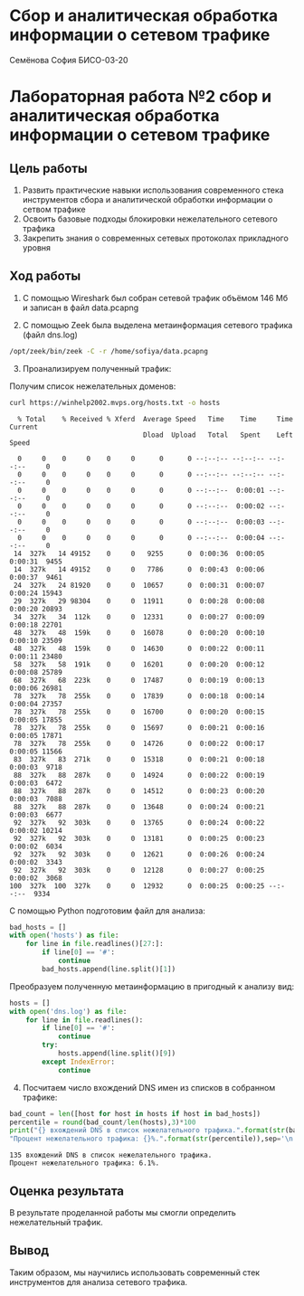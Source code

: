 # Сбор и аналитическая обработка информации о сетевом трафике
Семёнова София БИСО-03-20

# Лабораторная работа №2 сбор и аналитическая обработка информации о сетевом трафике

## Цель работы

1.  Развить практические навыки использования современного стека
    инструментов сбора и аналитической обработки информации о сетвом
    трафике
2.  Освоить базовые подходы блокировки нежелательного сетевого трафика
3.  Закрепить знания о современных сетевых протоколах прикладного уровня

## Ход работы

1.  С помощью Wireshark был собран сетевой трафик объёмом 146 Мб и
    записан в файл data.pcapng

2.  С помощью Zeek была выделена метаинформация сетевого трафика (файл dns.log)

``` bash
/opt/zeek/bin/zeek -C -r /home/sofiya/data.pcapng
```

3. Проанализируем полученный трафик:

Получим список нежелательных доменов:

``` bash
curl https://winhelp2002.mvps.org/hosts.txt -o hosts
```

      % Total    % Received % Xferd  Average Speed   Time    Time     Time  Current
                                     Dload  Upload   Total   Spent    Left  Speed

      0     0    0     0    0     0      0      0 --:--:-- --:--:-- --:--:--     0
      0     0    0     0    0     0      0      0 --:--:-- --:--:-- --:--:--     0
      0     0    0     0    0     0      0      0 --:--:--  0:00:01 --:--:--     0
      0     0    0     0    0     0      0      0 --:--:--  0:00:02 --:--:--     0
      0     0    0     0    0     0      0      0 --:--:--  0:00:03 --:--:--     0
      0     0    0     0    0     0      0      0 --:--:--  0:00:04 --:--:--     0
     14  327k   14 49152    0     0   9255      0  0:00:36  0:00:05  0:00:31  9455
     14  327k   14 49152    0     0   7786      0  0:00:43  0:00:06  0:00:37  9461
     24  327k   24 81920    0     0  10657      0  0:00:31  0:00:07  0:00:24 15943
     29  327k   29 98304    0     0  11911      0  0:00:28  0:00:08  0:00:20 20893
     34  327k   34  112k    0     0  12331      0  0:00:27  0:00:09  0:00:18 22701
     48  327k   48  159k    0     0  16078      0  0:00:20  0:00:10  0:00:10 23509
     48  327k   48  159k    0     0  14630      0  0:00:22  0:00:11  0:00:11 23480
     58  327k   58  191k    0     0  16201      0  0:00:20  0:00:12  0:00:08 25789
     68  327k   68  223k    0     0  17487      0  0:00:19  0:00:13  0:00:06 26981
     78  327k   78  255k    0     0  17839      0  0:00:18  0:00:14  0:00:04 27357
     78  327k   78  255k    0     0  16700      0  0:00:20  0:00:15  0:00:05 17855
     78  327k   78  255k    0     0  15697      0  0:00:21  0:00:16  0:00:05 17871
     78  327k   78  255k    0     0  14726      0  0:00:22  0:00:17  0:00:05 11566
     83  327k   83  271k    0     0  15318      0  0:00:21  0:00:18  0:00:03  9718
     88  327k   88  287k    0     0  14924      0  0:00:22  0:00:19  0:00:03  6472
     88  327k   88  287k    0     0  14512      0  0:00:23  0:00:20  0:00:03  7088
     88  327k   88  287k    0     0  13648      0  0:00:24  0:00:21  0:00:03  6677
     92  327k   92  303k    0     0  13765      0  0:00:24  0:00:22  0:00:02 10214
     92  327k   92  303k    0     0  13181      0  0:00:25  0:00:23  0:00:02  6034
     92  327k   92  303k    0     0  12621      0  0:00:26  0:00:24  0:00:02  3343
     92  327k   92  303k    0     0  12128      0  0:00:27  0:00:25  0:00:02  3068
    100  327k  100  327k    0     0  12932      0  0:00:25  0:00:25 --:--:--  9334

С помощью Python подготовим файл для анализа:

``` python
bad_hosts = []
with open('hosts') as file:
    for line in file.readlines()[27:]:
        if line[0] == '#':
            continue
        bad_hosts.append(line.split()[1])
```

Преобразуем полученную метаинформацию в пригодный к анализу вид:

``` python
hosts = []
with open('dns.log') as file:
    for line in file.readlines():
        if line[0] == '#':
            continue
        try:
            hosts.append(line.split()[9])
        except IndexError:
            continue
```

4. Посчитаем число вхождений DNS имен из списков в собранном трафике:

``` python
bad_count = len([host for host in hosts if host in bad_hosts])
percentile = round(bad_count/len(hosts),3)*100
print("{} вхождений DNS в список нежелательного трафика.".format(str(bad_count)),
"Процент нежелательного трафика: {}%.".format(str(percentile)),sep='\n')
```

    135 вхождений DNS в список нежелательного трафика.
    Процент нежелательного трафика: 6.1%.

## Оценка результата

В результате проделанной работы мы смогли определить нежелательный трафик.

## Вывод

Таким образом, мы научились использовать современный стек инструментов для анализа сетевого трафика.